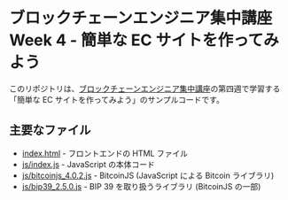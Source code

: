 ブロックチェーンエンジニア集中講座 Week 4 - 簡単な EC サイトを作ってみよう
==========================================================================

このリポジトリは、[ブロックチェーンエンジニア集中講座](https://www.blockchain-edu.jp/)の第四週で学習する「簡単な EC サイトを作ってみよう」のサンプルコードです。

主要なファイル
--------------

- [index.html]() - フロントエンドの HTML ファイル
- [js/index.js]() - JavaScript の本体コード
- [js/bitcoinjs_4.0.2.js]() - BitcoinJS (JavaScript による Bitcoin ライブラリ)
- [js/bip39_2.5.0.js]() - BIP 39 を取り扱うライブラリ (BitcoinJS の一部)


